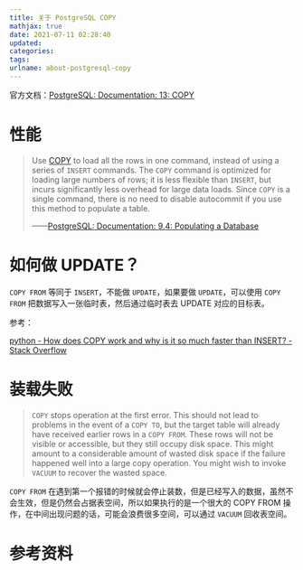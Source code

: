 ```yaml
---
title: 关于 PostgreSQL COPY
mathjax: true
date: 2021-07-11 02:28:40
updated:
categories:
tags:
urlname: about-postgresql-copy
---
```




<!-- more -->

官方文档：[PostgreSQL: Documentation: 13: COPY](https://www.postgresql.org/docs/13/sql-copy.html)



# 性能

> Use [COPY](https://www.postgresql.org/docs/9.4/sql-copy.html) to load all the rows in one command, instead of using a series of `INSERT` commands. The `COPY` command is optimized for loading large numbers of rows; it is less flexible than `INSERT`, but incurs significantly less overhead for large data loads. Since `COPY` is a single command, there is no need to disable autocommit if you use this method to populate a table.
>
> ——[PostgreSQL: Documentation: 9.4: Populating a Database](https://www.postgresql.org/docs/9.4/populate.html)





# 如何做 UPDATE？

`COPY FROM` 等同于 `INSERT`，不能做 `UPDATE`，如果要做 `UPDATE`，可以使用 `COPY FROM` 把数据写入一张临时表，然后通过临时表去 UPDATE 对应的目标表。



参考：

[python - How does COPY work and why is it so much faster than INSERT? - Stack Overflow](https://stackoverflow.com/questions/46715354/how-does-copy-work-and-why-is-it-so-much-faster-than-insert)



# 装载失败

> `COPY` stops operation at the first error. This should not lead to problems in the event of a `COPY TO`, but the target table will already have received earlier rows in a `COPY FROM`. These rows will not be visible or accessible, but they still occupy disk space. This might amount to a considerable amount of wasted disk space if the failure happened well into a large copy operation. You might wish to invoke `VACUUM` to recover the wasted space.

`COPY FROM` 在遇到第一个报错的时候就会停止装数，但是已经写入的数据，虽然不会生效，但是仍然会占据表空间，所以如果执行的是一个很大的 COPY FROM 操作，在中间出现问题的话，可能会浪费很多空间，可以通过 `VACUUM` 回收表空间。





# 参考资料

